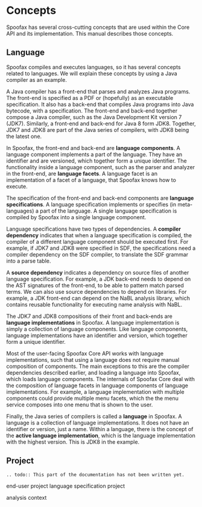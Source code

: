 # Concepts

Spoofax has several cross-cutting concepts that are used within the Core API and its implementation.
This manual describes those concepts.

## Language

Spoofax compiles and executes languages, so it has several concepts related to languages.
We will explain these concepts by using a Java compiler as an example.


A Java compiler has a front-end that parses and analyzes Java programs.
The front-end is specified as a PDF or (hopefully) as an executable specification.
It also has a back-end that compiles Java programs into Java bytecode, with a specification.
The front-end and back-end together compose a Java compiler, such as the Java Development Kit version 7 (JDK7).
Similarly, a front-end and back-end for Java 8 form JDK8.
Together, JDK7 and JDK8 are part of the Java series of compilers, with JDK8 being the latest one.


In Spoofax, the front-end and back-end are **language components**.
A language component implements a part of the language.
They have an identifier and are versioned, which together form a unique identifier.
The functionality inside a language component, such as the parser and analyzer in the front-end, are **language facets**.
A language facet is an implementation of a facet of a language, that Spoofax knows how to execute.

The specification of the front-end and back-end components are **language specifications**.
A language specification implements or specifies (in meta-languages) a part of the language.
A single language specification is compiled by Spoofax into a single language component.

Language specifications have two types of dependencies.
A **compiler dependency** indicates that when a language specification is compiled, the compiler of a different language component should be executed first.
For example, if JDK7 and JDK8 were specified in SDF, the specifications need a compiler dependency on the SDF compiler, to translate the SDF grammar into a parse table.

A **source dependency** indicates a dependency on source files of another language specification.
For example, a JDK back-end needs to depend on the AST signatures of the front-end, to be able to pattern match parsed terms.
We can also use source dependencies to depend on libraries.
For example, a JDK front-end can depend on the NaBL analysis library, which contains reusable functionality for executing name analysis with NaBL.

The JDK7 and JDK8 compositions of their front and back-ends are **language implementations** in Spoofax.
A language implementation is simply a collection of language components.
Like language components, language implementations have an identifier and version, which together form a unique identifier.

Most of the user-facing Spoofax Core API works with language implementations, such that using a language does not require manual composition of components.
The main exceptions to this are the compiler dependencies described earlier, and loading a language into Spoofax, which loads language components.
The internals of Spoofax Core deal with the composition of language facets in language components of language implementations.
For example, a language implementation with multiple components could provide multiple menu facets, which the the menu service composes into one menu that is shown to the user.

Finally, the Java series of compilers is called a **language** in Spoofax.
A language is a collection of language implementations.
It does not have an identifier or version, just a name.
Within a language, there is the concept of the **active language implementation**, which is the language implementation with the highest version.
This is JDK8 in the example.


## Project

```eval_rst
.. todo:: This part of the documentation has not been written yet.
```

end-user project
language specification project

analysis context
